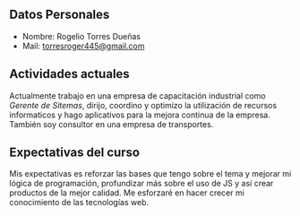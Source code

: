 ## Datos Personales
- Nombre: Rogelio Torres Dueñas
- Mail: torresroger445@gmail.com 

## Actividades actuales
Actualmente trabajo en una empresa de capacitación industrial como *Gerente de Sitemas*, dirijo, coordino y optimizo la 
utilización de recursos informaticos y hago aplicativos para la mejora continua de la empresa.
También soy consultor en una empresa de transportes.

## Expectativas del curso
Mis expectativas es reforzar las bases que tengo sobre el tema y mejorar mi lógica de programación, profundizar más sobre el uso
de JS y así crear productos de la mejor calidad. Me esforzaré en hacer crecer mi conocimiento de las tecnologías web.
